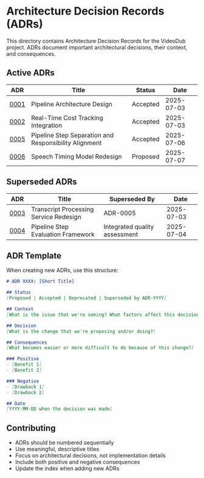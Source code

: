# Architecture Decision Records (ADRs)

This directory contains Architecture Decision Records for the VideoDub project. ADRs document important architectural decisions, their context, and consequences.

## Active ADRs

| ADR | Title | Status | Date |
|-----|-------|--------|------|
| [0001](0001-pipeline-architecture.md) | Pipeline Architecture Design | Accepted | 2025-07-03 |
| [0002](0002-cost-tracking-integration.md) | Real-Time Cost Tracking Integration | Accepted | 2025-07-03 |
| [0005](0005-pipeline-step-separation-and-responsibility-alignment.md) | Pipeline Step Separation and Responsibility Alignment | Accepted | 2025-07-06 |
| [0006](0006-speech-timing-model-redesign.md) | Speech Timing Model Redesign | Proposed | 2025-07-07 |

## Superseded ADRs

| ADR | Title | Superseded By | Date |
|-----|-------|---------------|------|
| [0003](0003-transcript-processor-redesign.md) | Transcript Processing Service Redesign | ADR-0005 | 2025-07-03 |
| [0004](0004-pipeline-step-evaluation-framework.md) | Pipeline Step Evaluation Framework | Integrated quality assessment | 2025-07-04 |

## ADR Template

When creating new ADRs, use this structure:

```markdown
# ADR XXXX: [Short Title]

## Status
[Proposed | Accepted | Deprecated | Superseded by ADR-YYYY]

## Context
[What is the issue that we're seeing? What factors affect this decision?]

## Decision
[What is the change that we're proposing and/or doing?]

## Consequences
[What becomes easier or more difficult to do because of this change?]

### Positive
- [Benefit 1]
- [Benefit 2]

### Negative  
- [Drawback 1]
- [Drawback 2]

## Date
[YYYY-MM-DD when the decision was made]
```

## Contributing

- ADRs should be numbered sequentially
- Use meaningful, descriptive titles
- Focus on architectural decisions, not implementation details
- Include both positive and negative consequences
- Update the index when adding new ADRs